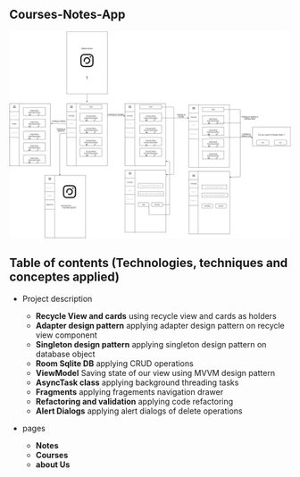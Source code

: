## Courses-Notes-App

![GitHub Logo](project.jpg)

## Table of contents (Technologies, techniques and conceptes applied)

* Project description 
    - **Recycle View and cards** using recycle view and cards as holders
    - **Adapter design pattern** applying adapter design pattern on recycle view component
    - **Singleton design pattern** applying singleton design pattern on database object 
    - **Room Sqlite DB** applying CRUD operations
    - **ViewModel** Saving state of our view using MVVM design pattern 
    - **AsyncTask class** applying background threading tasks 
    - **Fragments** applying fragements navigation drawer 
    - **Refactoring and validation** applying code refactoring
    - **Alert Dialogs** applying alert dialogs of delete operations

* pages 
    - **Notes**
    - **Courses**
    - **about Us**

